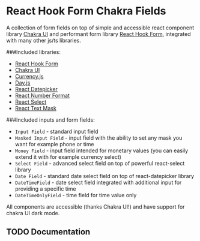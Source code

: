 # React Hook Form Chakra Fields

A collection of form fields on top of simple and accessible react component library [Chakra UI](https://chakra-ui.com/) and performant form library [React Hook Form](https://react-hook-form.com/), integrated with many other js/ts libraries.

###Included libraries:
- [React Hook Form](https://react-hook-form.com/)
- [Chakra UI](https://chakra-ui.com/)
- [Currency.js](https://currency.js.org/)
- [Day.js](https://day.js.org/)
- [React Datepicker](https://reactdatepicker.com/)
- [React Number Format](https://github.com/s-yadav/react-number-format#readme)
- [React Select](https://react-select.com/)
- [React Text Mask](https://openbase.com/js/react-text-mask)

###Included inputs and form fields:
- `Input Field` - standard input field
- `Masked Input Field` - input field with the ability to set any mask you want for example phone or time
- `Money Field` - input field intended for monetary values (you can easily extend it with for example currency select)
- `Select Field` - advanced select field on top of powerful react-select library
- `Date Field` - standard date select field on top of react-datepicker library
- `DateTimeField` - date select field integrated with additional input for providing a specific time
- `DateTimeOnlyField` - time field for time value only

All components are accessible (thanks Chakra UI!) and have support for chakra UI dark mode.

## TODO Documentation
